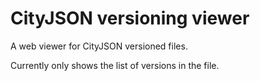 # CityJSON versioning viewer

A web viewer for CityJSON versioned files.

Currently only shows the list of versions in the file.